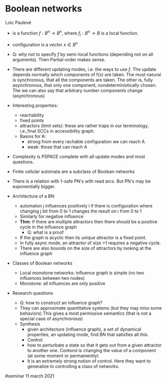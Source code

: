 # Boolean networks
Loic Paulevé

* is a function $f:B^n\to B^n$, where $f_i:B^n\to B$ is a local function.
* configuration is a vector $x\in B^n$
* Q: why not to specify $f$ by semi-local functions (depending not on all
  arguments). Then Partial-order makes sense.
* There are different updating modes, i.e. the ways to use $f$. The update
  depends normally which components of f(x) are taken.
	The most natural is synchronous, that all the components are taken.
  The other is, fully asynchronous, that only one component,
  nondeterministically chosen.
	The we can also say that arbitrary number components change (asynchronous)

* Interesting properties:
  * reachability
  * fixed points
  * attractors (limit sets): these are rather traps in our terminology, i.e.,final SCCs in accessibility graph.
  * Basins for A: 
    * strong from every rachable configuration we can reach A
    * weak: those that can reach A
	
* Complexity is PSPACE complete with all update modes and most questions.

* Finite cellular automata are a subclass of Boolean networks
  
* There is a relation with 1-safe PN's with read arcs. But PN's may be
  exponentially bigger. 

* Architecture of a BN
  * automaton j influences positively i if there is configuration where changing
    j bit from 0 to 1 changes the result on i from 0 to 1
  * Similarly for negative influence
  * **Thm**: If there are multiple attractors then there should be a positive
    cycle in the influence graph
    * Q: what is a proof
  * If the graph is acyclic then its unique attractor is a fixed point.
  * In fully async mode, an attractor of size >1 requires a negative cycle.
  * There are also bounds on the size of attractors by looking at the influence
    graph

* Classes of Boolean networks
  * Local monotone networks: influence graph is simple (no two influences
    between two nodes)
  * Monotone: all influences are only positive
  
* Research questions
  * Q: how to construct an influence graph?
  * They can approximate quantitative systems (but they may miss some behaviors)
    This gives a most permissive semantics (that is not a special case of
    asynchronous)
  * Synthesis
    * given architecture (influence graph), a set of dynamical properties, an
      updating mode, find BN that satisfies all this.
	* Control
    * how to perturbate a state so that it gets out from a given attractor to
      another one. Contorol is changing the value of a component (at some moment
      or permamently)
    * It is an extremely strong notion of control. Here they want to generalize
      to controlling a class of networks. 



#seminar 11 march 2021